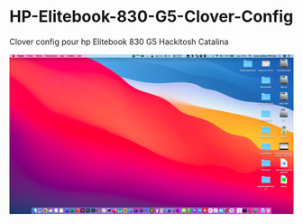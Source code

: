 # HP-Elitebook-830-G5-Clover-Config
Clover config pour hp Elitebook 830 G5 Hackitosh Catalina 

![alt text](https://github.com/jkanTech/HP-Elitebook-830-G5-Clover-Config/blob/master/Capture%20d%E2%80%99%C3%A9cran%202020-07-02%20%C3%A0%2018.13.43.png)

